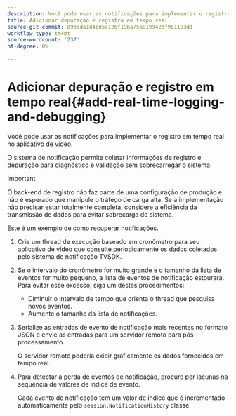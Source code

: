 ```yaml
---
description: Você pode usar as notificações para implementar o registro em tempo real no aplicativo de vídeo.
title: Adicionar depuração e registro em tempo real
source-git-commit: 89bdda1d4bd5c126f19ba75a819942df901183d1
workflow-type: tm+mt
source-wordcount: '237'
ht-degree: 0%

---
```



# Adicionar depuração e registro em tempo real{#add-real-time-logging-and-debugging}

Você pode usar as notificações para implementar o registro em tempo real no aplicativo de vídeo.

O sistema de notificação permite coletar informações de registro e depuração para diagnóstico e validação sem sobrecarregar o sistema.

>[!IMPORTANT]
>
>O back-end de registro não faz parte de uma configuração de produção e não é esperado que manipule o tráfego de carga alta. Se a implementação não precisar estar totalmente completa, considere a eficiência da transmissão de dados para evitar sobrecarga do sistema.

Este é um exemplo de como recuperar notificações.

1. Crie um thread de execução baseado em cronômetro para seu aplicativo de vídeo que consulte periodicamente os dados coletados pelo sistema de notificação TVSDK.

1. Se o intervalo do cronômetro for muito grande e o tamanho da lista de eventos for muito pequeno, a lista de eventos de notificação estourará. Para evitar esse excesso, siga um destes procedimentos:

   * Diminuir o intervalo de tempo que orienta o thread que pesquisa novos eventos.
   * Aumente o tamanho da lista de notificações.

1. Serialize as entradas de evento de notificação mais recentes no formato JSON e envie as entradas para um servidor remoto para pós-processamento.

   O servidor remoto poderia exibir graficamente os dados fornecidos em tempo real.
1. Para detectar a perda de eventos de notificação, procure por lacunas na sequência de valores de índice de evento.

   Cada evento de notificação tem um valor de índice que é incrementado automaticamente pelo `session.NotificationHistory` classe.
